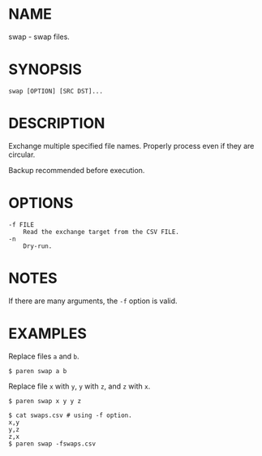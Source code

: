 # NAME
swap - swap files.

# SYNOPSIS

    swap [OPTION] [SRC DST]...

# DESCRIPTION
Exchange multiple specified file names. Properly process even if they are circular.

Backup recommended before execution.

# OPTIONS

    -f FILE
        Read the exchange target from the CSV FILE.
    -n
        Dry-run.

# NOTES
If there are many arguments, the `-f` option is valid.

# EXAMPLES
Replace files `a` and `b`.

    $ paren swap a b

Replace file `x` with `y`, `y` with `z`, and `z` with `x`.

    $ paren swap x y y z
    
    $ cat swaps.csv # using -f option.
    x,y
    y,z
    z,x
    $ paren swap -fswaps.csv
